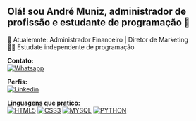 ## Olá! sou André Muniz, administrador de profissão e estudante de programação 👋

🏢 Atualemnte: Administrador Financeiro | Diretor de Marketing<br>
👨‍💻 Estudate independente de programação

**Contato:**<br>
[![Whatsapp](https://img.shields.io/badge/WhatsApp-25D366?style=for-the-badge&logo=whatsapp&logoColor=white)](https://wa.me/5545998569772)

**Perfis:**<br>
[![Linkedin](https://img.shields.io/badge/LinkedIn-0077B5?style=for-the-badge&logo=linkedin&logoColor=white)](https://www.linkedin.com/in/andr%C3%A9-muniz-wronski-819029123)

**Linguagens que pratico:**<br>
[![HTML5](https://img.shields.io/badge/HTML5-E34F26?style=for-the-badge&logo=html5&logoColor=white)](https://github.com/admandremw94)
[![CSS3](https://img.shields.io/badge/CSS3-1572B6?style=for-the-badge&logo=css3&logoColor=white)](https://github.com/admandremw94)
[![MYSQL](https://img.shields.io/badge/MySQL-00000F?style=for-the-badge&logo=mysql&logoColor=white)](https://github.com/admandremw94)
[![PYTHON](https://img.shields.io/badge/Python-3776AB?style=for-the-badge&logo=python&logoColor=white)](https://github.com/admandremw94)
<img src="https://user-images.githubusercontent.com/74038190/212284100-561aa473-3905-4a80-b561-0d28506553ee.gif" width="100%" height="8" > 

